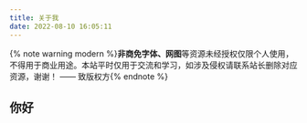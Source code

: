 ```yaml
---
title: 关于我
date: 2022-08-10 16:05:11
---
```


{% note warning modern %}<b>非商免字体、网图</b>等资源未经授权仅限个人使用，不得用于商业用途。本站平时仅用于交流和学习，如涉及侵权请联系站长删除对应资源，谢谢！ —— 致版权方{% endnote %}

## 你好

